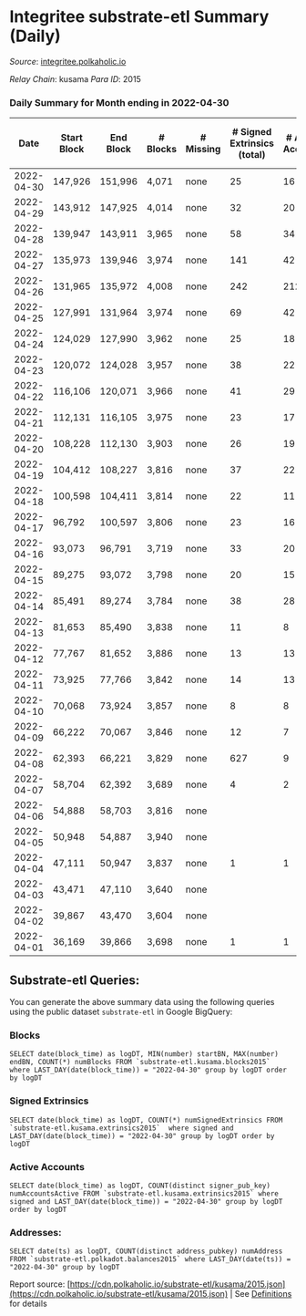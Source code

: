 # Integritee substrate-etl Summary (Daily)

_Source_: [integritee.polkaholic.io](https://integritee.polkaholic.io)

*Relay Chain*: kusama
*Para ID*: 2015



### Daily Summary for Month ending in 2022-04-30


| Date | Start Block | End Block | # Blocks | # Missing | # Signed Extrinsics (total) | # Active Accounts | # Addresses with Balances | # Events | # Transfers | # XCM Transfers In | # XCM Transfers Out |
| ---- | ----------- | --------- | -------- | --------- | --------------------------- | ----------------- | ------------------------- | -------- | ----------- | ------------------ | ------------------- |
| 2022-04-30 | 147,926 | 151,996 | 4,071 | none  | 25 | 16 | 11,233 | 8,269 | 13 ($1,187.30) |   |   |
| 2022-04-29 | 143,912 | 147,925 | 4,014 | none  | 32 | 20 | 11,230 | 8,194 | 16 ($6,019.32) |   |   |
| 2022-04-28 | 139,947 | 143,911 | 3,965 | none  | 58 | 34 | 11,228 | 8,229 | 38 ($1,946.68) |   |   |
| 2022-04-27 | 135,973 | 139,946 | 3,974 | none  | 141 | 42 | 11,224 | 8,680 | 126 ($119,846.73) |   |   |
| 2022-04-26 | 131,965 | 135,972 | 4,008 | none  | 242 | 212 | 11,219 | 9,241 | 226 ($3,506.84) |   |   |
| 2022-04-25 | 127,991 | 131,964 | 3,974 | none  | 69 | 42 | 11,210 | 9,312 | 309 ($50,130.73) |   |   |
| 2022-04-24 | 124,029 | 127,990 | 3,962 | none  | 25 | 18 | 10,963 | 8,053 | 14 ($13,966.03) |   |   |
| 2022-04-23 | 120,072 | 124,028 | 3,957 | none  | 38 | 22 | 10,962 | 8,108 | 18 ($15,569.07) |   |   |
| 2022-04-22 | 116,106 | 120,071 | 3,966 | none  | 41 | 29 | 10,958 | 8,154 | 23 ($819.29) |   |   |
| 2022-04-21 | 112,131 | 116,105 | 3,975 | none  | 23 | 17 | 10,953 | 8,067 | 10 ($477.02) |   |   |
| 2022-04-20 | 108,228 | 112,130 | 3,903 | none  | 26 | 19 | 10,952 | 7,952 | 13 ($647.16) |   |   |
| 2022-04-19 | 104,412 | 108,227 | 3,816 | none  | 37 | 22 | 10,948 | 7,817 | 19 ($9,691.71) |   |   |
| 2022-04-18 | 100,598 | 104,411 | 3,814 | none  | 22 | 11 | 10,944 | 7,744 | 12 ($19,493.37) |   |   |
| 2022-04-17 | 96,792 | 100,597 | 3,806 | none  | 23 | 16 | 10,942 | 7,723 | 5 ($1,633.71) |   |   |
| 2022-04-16 | 93,073 | 96,791 | 3,719 | none  | 33 | 20 | 10,942 | 7,611 | 19 ($13,251.55) |   |   |
| 2022-04-15 | 89,275 | 93,072 | 3,798 | none  | 20 | 15 | 10,940 | 7,700 | 12 ($200,926.89) |   |   |
| 2022-04-14 | 85,491 | 89,274 | 3,784 | none  | 38 | 28 | 10,936 | 7,775 | 27 ($660,184.04) |   |   |
| 2022-04-13 | 81,653 | 85,490 | 3,838 | none  | 11 | 8 | 10,930 | 7,731 | 4 ($1,318.44) |   |   |
| 2022-04-12 | 77,767 | 81,652 | 3,886 | none  | 13 | 13 | 10,930 | 7,841 | 5 ($614.27) |   |   |
| 2022-04-11 | 73,925 | 77,766 | 3,842 | none  | 14 | 13 | 10,930 | 7,756 | 3 ($241.25) |   |   |
| 2022-04-10 | 70,068 | 73,924 | 3,857 | none  | 8 | 8 | 10,929 | 7,760 | 4 ($595.56) |   |   |
| 2022-04-09 | 66,222 | 70,067 | 3,846 | none  | 12 | 7 | 10,929 | 7,754 | 4 ($644.66) |   |   |
| 2022-04-08 | 62,393 | 66,221 | 3,829 | none  | 627 | 9 | 10,928 | 16,987 | 5 ($50.29) |   |   |
| 2022-04-07 | 58,704 | 62,392 | 3,689 | none  | 4 | 2 | 1 | 7,396 |   |   |   |
| 2022-04-06 | 54,888 | 58,703 | 3,816 | none  |  |  | 2 | 7,632 |   |   |   |
| 2022-04-05 | 50,948 | 54,887 | 3,940 | none  |  |  | 2 | 7,880 |   |   |   |
| 2022-04-04 | 47,111 | 50,947 | 3,837 | none  | 1 | 1 | 2 | 7,681 |   |   |   |
| 2022-04-03 | 43,471 | 47,110 | 3,640 | none  |  |  | 1 | 7,280 |   |   |   |
| 2022-04-02 | 39,867 | 43,470 | 3,604 | none  |  |  | 1 | 7,208 |   |   |   |
| 2022-04-01 | 36,169 | 39,866 | 3,698 | none  | 1 | 1 | 1 | 7,402 |   |   |   |

## Substrate-etl Queries:
You can generate the above summary data using the following queries using the public dataset `substrate-etl` in Google BigQuery:


### Blocks
```
SELECT date(block_time) as logDT, MIN(number) startBN, MAX(number) endBN, COUNT(*) numBlocks FROM `substrate-etl.kusama.blocks2015`  where LAST_DAY(date(block_time)) = "2022-04-30" group by logDT order by logDT
```


### Signed Extrinsics
```
SELECT date(block_time) as logDT, COUNT(*) numSignedExtrinsics FROM `substrate-etl.kusama.extrinsics2015`  where signed and LAST_DAY(date(block_time)) = "2022-04-30" group by logDT order by logDT
```


### Active Accounts
```
SELECT date(block_time) as logDT, COUNT(distinct signer_pub_key) numAccountsActive FROM `substrate-etl.kusama.extrinsics2015` where signed and LAST_DAY(date(block_time)) = "2022-04-30" group by logDT order by logDT
```


### Addresses:
```
SELECT date(ts) as logDT, COUNT(distinct address_pubkey) numAddress FROM `substrate-etl.polkadot.balances2015` where LAST_DAY(date(ts)) = "2022-04-30" group by logDT
```



Report source: [https://cdn.polkaholic.io/substrate-etl/kusama/2015.json](https://cdn.polkaholic.io/substrate-etl/kusama/2015.json) | See [Definitions](/DEFINITIONS.md) for details

